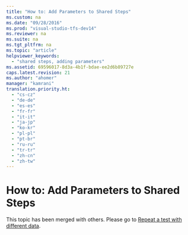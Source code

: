 ```yaml
---
title: "How to: Add Parameters to Shared Steps"
ms.custom: na
ms.date: "09/28/2016"
ms.prod: "visual-studio-tfs-dev14"
ms.reviewer: na
ms.suite: na
ms.tgt_pltfrm: na
ms.topic: "article"
helpviewer_keywords: 
  - "shared steps, adding parameters"
ms.assetid: 69596017-8d3a-4b1f-bdae-ee2d6b89727e
caps.latest.revision: 21
ms.author: "ahomer"
manager: "kamrani"
translation.priority.ht: 
  - "cs-cz"
  - "de-de"
  - "es-es"
  - "fr-fr"
  - "it-it"
  - "ja-jp"
  - "ko-kr"
  - "pl-pl"
  - "pt-br"
  - "ru-ru"
  - "tr-tr"
  - "zh-cn"
  - "zh-tw"
---
```

# How to: Add Parameters to Shared Steps
This topic has been merged with others. Please go to [Repeat a test with different data](../test/repeat-a-test-with-different-data.md).